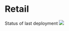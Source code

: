 # Retail




Status of last deployment
<img src="https://github.com/SazbSerg/Retail/workflows/Retail-CI-CD-to-AWS/badge.svg?branch=master">
<br>
